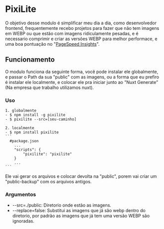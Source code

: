 # PixiLite

O objetivo desse modulo é simplificar meu dia a dia, como desenvolvedor frontend, frequentemente recebo projetos para fazer que não tem imagens em WEBP ou que estão com imagens ridiculamente pesadas, e é necessario comprimir e criar as versões WEBP para melhor performace, e uma boa pontuação no "[PageSpeed Insights](https://pagespeed.web.dev)".


## Funcionamento

O modulo funciona da seguinte forma, você pode instalar ele globalmente, e passar o Path da sua "public" com as imagens, ou a forma que eu prefiro é instalar ele localmente, e colocar ele pra iniciar junto ao "Nuxt Generate" (Na empresa que trabalho utilizamos nuxt).

### Uso
    1. globalmente
    - $ npm install -g pixilite
    - $ pixilite --src=[seu-caminho]

    2. localmente
    - $ npm install pixilite
    ```
      #package.json
        ...
        "scripts": {
            "pixilite": "pixilite"
        }
        ...
    ```

Ele vai gerar os arquivos e colocar devolta na "public", porem vai criar um "public-backup" com os arquivos antigos.

### Argumentos
* --src=./public: Diretorio onde estão as imagens.
* --replace=false: Substitui as imagens que já são webp dentro do diretorio, por padrão as imagens que já tem uma versão WEBP são ignoradas. 
